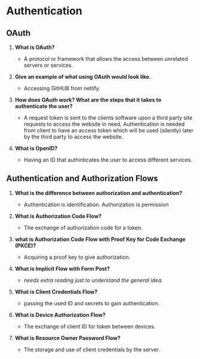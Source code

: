 # Authentication

## OAuth

1. **What is OAuth?**

   - A protocol or framework that allows the access between unrelated servers or services.

2. **Give an example of what using OAuth would look like.**

   - Accessing GitHUB from netlify.
  
3. **How does OAuth work? What are the steps that it takes to authenticate the user?**

   - A request token is sent to the clients software upon a third party site requests to access the website in need, Authentication is needed from client to have an access token which will be used (silently) later by the third party to access the website.

4. **What is OpenID?**

   - Having an ID that authinticates the user to access different services.

## Authentication and Authorization Flows

1. **What is the difference between authorization and authentication?**

   - Authentication is identification. Authorization is permission

2. **What is Authorization Code Flow?**

   - The exchange of authorization code for a token.

3. **what is Authorization Code Flow with Proof Key for Code Exchange (PKCE)?**

   - Acquiring a proof key to give authorization.

4. **What is Implicit Flow with Form Post?**

   - *needs extra reading just to understand the general idea.*

5. **What is Client Credentials Flow?**

   - passing the used ID and secrets to gain authentication.  

6. **What is Device Authorization Flow?**

   - The exchange of client ID for token between devices.  

7. **What is Resource Owner Password Flow?**
 
   - The storage and use of client credentials by the server. 
   